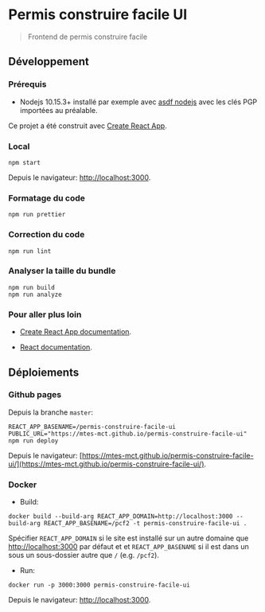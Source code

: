 # Permis construire facile UI
> Frontend de permis construire facile

## Développement

### Prérequis

* Nodejs 10.15.3+ installé par exemple avec [asdf nodejs](https://github.com/asdf-vm/asdf-nodejs) avec les clés PGP importées au préalable.

Ce projet a été construit avec [Create React App](https://github.com/facebook/create-react-app).

### Local

```
npm start
```

Depuis le navigateur: [http://localhost:3000](http://localhost:3000).

### Formatage du code

```
npm run prettier
```

### Correction du code

```
npm run lint
```

### Analyser la taille du bundle

```
npm run build
npm run analyze
```

### Pour aller plus loin

* [Create React App documentation](https://facebook.github.io/create-react-app/docs/getting-started).

* [React documentation](https://reactjs.org/).

## Déploiements

### Github pages

Depuis la branche `master`:

```
REACT_APP_BASENAME=/permis-construire-facile-ui PUBLIC_URL="https://mtes-mct.github.io/permis-construire-facile-ui" npm run deploy
```

Depuis le navigateur: [https://mtes-mct.github.io/permis-construire-facile-ui/](https://mtes-mct.github.io/permis-construire-facile-ui/).

### Docker

* Build:

```
docker build --build-arg REACT_APP_DOMAIN=http://localhost:3000 --build-arg REACT_APP_BASENAME=/pcf2 -t permis-construire-facile-ui .
```

Spécifier `REACT_APP_DOMAIN` si le site est installé sur un autre domaine que [http://localhost:3000](http://localhost:3000) par défaut et et `REACT_APP_BASENAME` si il est dans un sous un sous-dossier autre que `/` (e.g. `/pcf2`).

* Run:

```
docker run -p 3000:3000 permis-construire-facile-ui
```

Depuis le navigateur: [http://localhost:3000](http://localhost:3000).
